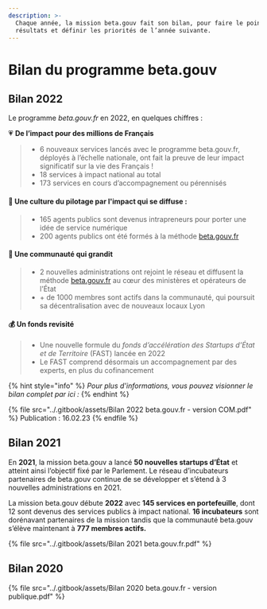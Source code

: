 ```yaml
---
description: >-
  Chaque année, la mission beta.gouv fait son bilan, pour faire le point sur ses
  résultats et définir les priorités de l’année suivante.
---
```


# Bilan du programme beta.gouv

## Bilan 2022&#x20;

Le programme _beta.gouv.fr_ en 2022, en quelques chiffres :

:heartpulse: **De l’impact pour des millions de Français**&#x20;

> * 6 nouveaux services lancés avec le programme beta.gouv.fr, déployés à l’échelle nationale, ont fait la preuve de leur impact significatif sur la vie des Français !&#x20;
> * 18 services à impact national au total&#x20;
> * 173 services en cours dʼaccompagnement ou pérennisés

#### :dart: Une culture du pilotage par l'impact qui se diffuse :&#x20;

> * 165 agents publics sont devenus intrapreneurs pour porter une idée de service numérique
> * 200 agents publics ont été formés à la méthode [beta.gouv.fr](http://beta.gouv.fr/)

#### &#x20;:handshake: Une communauté qui grandit&#x20;

> * 2 nouvelles administrations ont rejoint le réseau et diffusent la méthode [beta.gouv.fr](http://beta.gouv.fr/) au cœur des ministères et opérateurs de l’État
> * \+ de 1000 membres sont actifs dans la communauté, qui poursuit sa décentralisation avec de nouveaux locaux Lyon

#### :moneybag: Un fonds revisité&#x20;

> * Une nouvelle formule du _fonds dʼaccélération des Startups d’État et de Territoire_ (FAST) lancée en 2022
> * Le FAST comprend désormais un accompagnement par des experts, en plus du cofinancement



{% hint style="info" %}
_Pour plus d'informations, vous pouvez visionner le bilan complet par ici :_
{% endhint %}

{% file src="../.gitbook/assets/Bilan 2022 beta.gouv.fr - version COM.pdf" %}
Publication : 16.02.23
{% endfile %}

## Bilan 2021

En **2021**, la mission beta.gouv a lancé **50 nouvelles startups d’État** et atteint ainsi l’objectif fixé par le Parlement. Le réseau d’incubateurs partenaires de beta.gouv continue de se développer et s’étend à 3 nouvelles administrations en 2021.

La mission beta.gouv débute **2022** avec **145 services en portefeuille**, dont 12 sont devenus des services publics à impact national. **16 incubateurs** sont dorénavant partenaires de la mission tandis que la communauté beta.gouv s’élève maintenant à **777 membres actifs.**



{% file src="../.gitbook/assets/Bilan 2021 beta.gouv.fr.pdf" %}

## Bilan 2020

{% file src="../.gitbook/assets/Bilan 2020 beta.gouv.fr - version publique.pdf" %}



